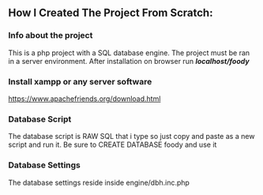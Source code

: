 ## How I Created The Project From Scratch:

### Info about the project

This is a php project with a SQL database engine.
The project must be ran in a server environment.
After installation on browser run **_localhost/foody_**

### Install xampp or any server software

https://www.apachefriends.org/download.html

### Database Script

The database script is RAW SQL that i type so just copy and paste as a new script and run it.
Be sure to CREATE DATABASE foody and use it

### Database Settings

The database settings reside inside engine/dbh.inc.php
